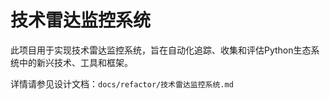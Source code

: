 # 技术雷达监控系统

此项目用于实现技术雷达监控系统，旨在自动化追踪、收集和评估Python生态系统中的新兴技术、工具和框架。

详情请参见设计文档：`docs/refactor/技术雷达监控系统.md` 